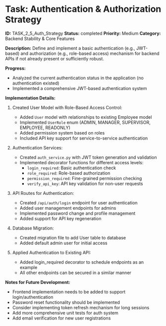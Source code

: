 # Task: Authentication & Authorization Strategy

**ID:** TASK_2_5_Auth_Strategy
**Status:** completed
**Priority:** Medium
**Category:** Backend Stability & Core Features

**Description:**
Define and implement a basic authentication (e.g., JWT-based) and authorization (e.g., role-based access) mechanism for backend APIs if not already present or sufficiently robust.

**Progress:**
- Analyzed the current authentication status in the application (no authentication existed)
- Implemented a comprehensive JWT-based authentication system

**Implementation Details:**

1. Created User Model with Role-Based Access Control:
   - Added `User` model with relationships to existing Employee model
   - Implemented `UserRole` enum (ADMIN, MANAGER, SUPERVISOR, EMPLOYEE, READONLY)
   - Added permission system based on roles
   - Included API key support for service-to-service authentication

2. Authentication Services:
   - Created `auth_service.py` with JWT token generation and validation
   - Implemented decorator functions for different access levels:
     - `login_required`: Basic authentication check
     - `role_required`: Role-based authorization
     - `permission_required`: Fine-grained permission checking
     - `verify_api_key`: API key validation for non-user requests

3. API Routes for Authentication:
   - Created `/api/auth/login` endpoint for user authentication
   - Added user management endpoints for admins
   - Implemented password change and profile management
   - Added support for API key regeneration

4. Database Migration:
   - Created migration file to add User table to database
   - Added default admin user for initial access

5. Applied Authentication to Existing API:
   - Added login_required decorator to schedule endpoints as an example
   - All other endpoints can be secured in a similar manner

**Notes for Future Development:**
- Frontend implementation needs to be added to support login/authentication
- Password reset functionality should be implemented
- Consider implementing token refresh mechanism for long sessions
- Add more comprehensive unit tests for auth system
- Add email verification for new user registrations
